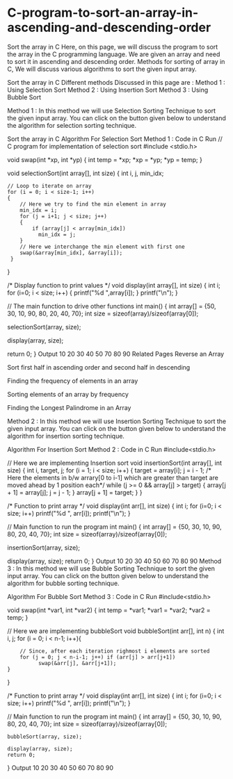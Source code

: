 # C-program-to-sort-an-array-in-ascending-and-descending-order

Sort the array in C
Here, on this page, we will discuss the program to sort the array in the C programming language. We are given an array and need to sort it in ascending and descending order. Methods for sorting of array in C, We will discuss various algorithms to sort the given input array.

Sort the array in C
Different methods Discussed in this page are :
Method 1 : Using Selection Sort
Method 2 : Using Insertion Sort
Method 3 : Using Bubble Sort
 
Method 1 :
In this method we will use Selection Sorting Technique to sort the given input array. You can click on the button given below to understand the algorithm for selection sorting technique.

Sort the array in C
Algorithm For Selection Sort
Method 1 : Code in C
Run
// C program for implementation of selection sort 
#include <stdio.h>

void swap(int *xp, int *yp) 
{ 
   int temp = *xp; 
   *xp = *yp; 
   *yp = temp; 
}

void selectionSort(int array[], int size) 
{ 
    int i, j, min_idx;

    // Loop to iterate on array 
    for (i = 0; i < size-1; i++) 
    { 
        // Here we try to find the min element in array 
        min_idx = i; 
        for (j = i+1; j < size; j++)
        {
            if (array[j] < array[min_idx]) 
              min_idx = j; 
        }
        // Here we interchange the min element with first one 
        swap(&array[min_idx], &array[i]); 
     } 
}

/* Display function to print values */
void display(int array[], int size) 
{ 
    int i; 
    for (i=0; i < size; i++)
    { 
       printf("%d ",array[i]);
    }
     printf("\n"); 
}

// The main function to drive other functions 
int main() 
{ 
   int array[] = {50, 30, 10, 90, 80, 20, 40, 70}; 
   int size = sizeof(array)/sizeof(array[0]);

   selectionSort(array, size);
  
   display(array, size);

   return 0; 
}
Output
10 20 30 40 50 70 80 90
Related Pages
Reverse an Array

Sort first half in ascending order and second half in descending

Finding the frequency of elements in an array

Sorting elements of an array by frequency

Finding the Longest Palindrome in an Array

Method 2 :
In this method we will use Insertion Sorting Technique to sort the given input array. You can click on the button given below to understand the algorithm for insertion sorting technique.

Algorithm For Insertion Sort
Method 2 : Code in C
Run
#include<stdio.h> 

// Here we are implementing Insertion sort
void insertionSort(int array[], int size) 
{ 
   int i, target, j; 
   for (i = 1; i < size; i++) { target = array[i]; j = i - 1; /* Here the elements in b/w arrary[0 to i-1] which are greater than target are moved ahead by 1 position each*/ while (j >= 0 && array[j] > target) 
       { 
           array[j + 1] = array[j]; 
           j = j - 1; 
       } 
       array[j + 1] = target; 
   }
}

/* Function to print array */
void display(int arr[], int size) 
{ 
    int i; 
    for (i=0; i < size; i++) 
      printf("%d ", arr[i]); 
    printf("\n"); 
}

// Main function to run the program
int main() 
{ 
   int array[] = {50, 30, 10, 90, 80, 20, 40, 70}; 
   int size = sizeof(array)/sizeof(array[0]);

   insertionSort(array, size);

   display(array, size); 
   return 0; 
}
Output
10 20 30 40 50 60 70 80 90
Method 3 :
In this method we will use Bubble Sorting Technique to sort the given input array. You can click on the button given below to understand the algorithm for bubble sorting technique.

Algorithm For Bubble Sort
Method 3 : Code in C
Run
#include<stdio.h> 

void swap(int *var1, int *var2) 
{ 
   int temp = *var1; 
   *var1 = *var2; 
   *var2 = temp; 
}

// Here we are implementing bubbleSort
void bubbleSort(int arr[], int n) 
{ 
   int i, j; 
   for (i = 0; i < n-1; i++){

        // Since, after each iteration righmost i elements are sorted 
        for (j = 0; j < n-i-1; j++) if (arr[j] > arr[j+1]) 
              swap(&arr[j], &arr[j+1]); 
    }
}

/* Function to print array */
void display(int arr[], int size) 
{ 
   int i; 
   for (i=0; i < size; i++) 
      printf("%d ", arr[i]); 
   printf("\n"); 
}

// Main function to run the program
int main() 
{ 
    int array[] = {50, 30, 10, 90, 80, 20, 40, 70}; 
    int size = sizeof(array)/sizeof(array[0]);

    bubbleSort(array, size);

    display(array, size); 
    return 0; 
}
Output
10 20 30 40 50 60 70 80 90
